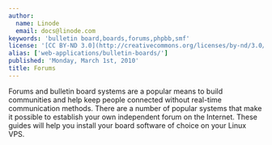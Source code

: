 ```yaml
---
author:
  name: Linode
  email: docs@linode.com
keywords: 'bulletin board,boards,forums,phpbb,smf'
license: '[CC BY-ND 3.0](http://creativecommons.org/licenses/by-nd/3.0/us/)'
alias: ['web-applications/bulletin-boards/']
published: 'Monday, March 1st, 2010'
title: Forums
---
```


Forums and bulletin board systems are a popular means to build communities and help keep people connected without real-time communication methods. There are a number of popular systems that make it possible to establish your own independent forum on the Internet. These guides will help you install your board software of choice on your Linux VPS.
